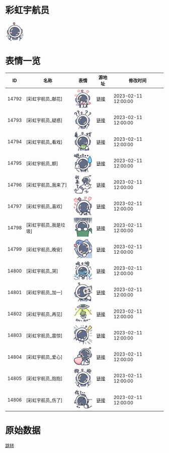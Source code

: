 # 彩虹宇航员

<img src="./cover.png" height="60" alt="cover" />

# 表情一览

|ID|名称|表情|源地址|修改时间|
|----|----|----|----|----|
|14792|[彩虹宇航员_献花]|<img src="./pic/014792_%5B彩虹宇航员_献花%5D.png" height="60" alt="献花"/>|[链接](https://i0.hdslb.com/bfs/garb/06b7be29dd2efdddff08dda693a72213a9749d4f.png)|2023-02-11 12:00:00|
|14793|[彩虹宇航员_疑惑]|<img src="./pic/014793_%5B彩虹宇航员_疑惑%5D.png" height="60" alt="疑惑"/>|[链接](https://i0.hdslb.com/bfs/garb/16ea6d3a91f52021ab1240111c2129a863f7e310.png)|2023-02-11 12:00:00|
|14794|[彩虹宇航员_看戏]|<img src="./pic/014794_%5B彩虹宇航员_看戏%5D.png" height="60" alt="看戏"/>|[链接](https://i0.hdslb.com/bfs/garb/b2cc2aa8e93d943b0fe8bf37a20a08be73e4da45.png)|2023-02-11 12:00:00|
|14795|[彩虹宇航员_额]|<img src="./pic/014795_%5B彩虹宇航员_额%5D.png" height="60" alt="额"/>|[链接](https://i0.hdslb.com/bfs/garb/92f1dfdc12b7e72ee7605f92c06517f665330dde.png)|2023-02-11 12:00:00|
|14796|[彩虹宇航员_我来了]|<img src="./pic/014796_%5B彩虹宇航员_我来了%5D.png" height="60" alt="我来了"/>|[链接](https://i0.hdslb.com/bfs/garb/d92b2f2240d98f9a8ed2bca85f324520c0ad01cf.png)|2023-02-11 12:00:00|
|14797|[彩虹宇航员_喜欢]|<img src="./pic/014797_%5B彩虹宇航员_喜欢%5D.png" height="60" alt="喜欢"/>|[链接](https://i0.hdslb.com/bfs/garb/e31f72183672e6fa1a4b409acd02d2f4c9c7d3ab.png)|2023-02-11 12:00:00|
|14798|[彩虹宇航员_我是垃圾]|<img src="./pic/014798_%5B彩虹宇航员_我是垃圾%5D.png" height="60" alt="我是垃圾"/>|[链接](https://i0.hdslb.com/bfs/garb/0de9728581d9dc404c5547515df882400708dc37.png)|2023-02-11 12:00:00|
|14799|[彩虹宇航员_晚安]|<img src="./pic/014799_%5B彩虹宇航员_晚安%5D.png" height="60" alt="晚安"/>|[链接](https://i0.hdslb.com/bfs/garb/f25dcf460e43e2651f6ddbc1d92ef7a94b668407.png)|2023-02-11 12:00:00|
|14800|[彩虹宇航员_哭]|<img src="./pic/014800_%5B彩虹宇航员_哭%5D.png" height="60" alt="哭"/>|[链接](https://i0.hdslb.com/bfs/garb/9062deb0347147f97060137d32444a1a263b3e93.png)|2023-02-11 12:00:00|
|14801|[彩虹宇航员_加一]|<img src="./pic/014801_%5B彩虹宇航员_加一%5D.png" height="60" alt="加一"/>|[链接](https://i0.hdslb.com/bfs/garb/5f1d5d9ca89a4d025ed7b498d9390a76bfdf45b7.png)|2023-02-11 12:00:00|
|14802|[彩虹宇航员_再见]|<img src="./pic/014802_%5B彩虹宇航员_再见%5D.png" height="60" alt="再见"/>|[链接](https://i0.hdslb.com/bfs/garb/f4cd19ab8069029dcf0728948642d6efa1009457.png)|2023-02-11 12:00:00|
|14803|[彩虹宇航员_震惊]|<img src="./pic/014803_%5B彩虹宇航员_震惊%5D.png" height="60" alt="震惊"/>|[链接](https://i0.hdslb.com/bfs/garb/83d8705f33ffc308cba88c6e9e79bc6f05e2f7de.png)|2023-02-11 12:00:00|
|14804|[彩虹宇航员_爱心]|<img src="./pic/014804_%5B彩虹宇航员_爱心%5D.png" height="60" alt="爱心"/>|[链接](https://i0.hdslb.com/bfs/garb/343e58a6aef8ceb243ccb137e31f5f0caaf56d6e.png)|2023-02-11 12:00:00|
|14805|[彩虹宇航员_抱抱]|<img src="./pic/014805_%5B彩虹宇航员_抱抱%5D.png" height="60" alt="抱抱"/>|[链接](https://i0.hdslb.com/bfs/garb/b4a3112ac0bdb375868f7c8797c33f2e60a2c53d.png)|2023-02-11 12:00:00|
|14806|[彩虹宇航员_伤了]|<img src="./pic/014806_%5B彩虹宇航员_伤了%5D.png" height="60" alt="伤了"/>|[链接](https://i0.hdslb.com/bfs/garb/4a3ed9f76cc4c120332cb39897953764b8e2f1b7.png)|2023-02-11 12:00:00|

# 原始数据

[跳转](./raw.json)

